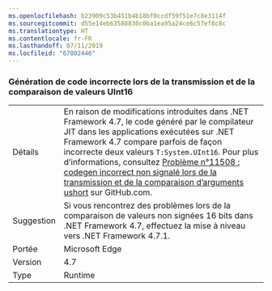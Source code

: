 ```yaml
---
ms.openlocfilehash: b23909c53b451b4b18bf0ccdf59f51e7c8e3114f
ms.sourcegitcommit: d55e14eb63588830c0ba1ea95a24ce6c57ef8c8c
ms.translationtype: HT
ms.contentlocale: fr-FR
ms.lasthandoff: 07/11/2019
ms.locfileid: "67802446"
---
```

### <a name="incorrect-code-generation-when-passing-and-comparing-uint16-values"></a>Génération de code incorrecte lors de la transmission et de la comparaison de valeurs UInt16

|   |   |
|---|---|
|Détails|En raison de modifications introduites dans .NET Framework 4.7, le code généré par le compilateur JIT dans les applications exécutées sur .NET Framework 4.7 compare parfois de façon incorrecte deux valeurs <code>T:System.UInt16</code>. Pour plus d’informations, consultez [Problème n°11508 : codegen incorrect non signalé lors de la transmission et de la comparaison d’arguments ushort](https://github.com/dotnet/coreclr/issues/11508) sur GitHub.com.|
|Suggestion|Si vous rencontrez des problèmes lors de la comparaison de valeurs non signées 16 bits dans .NET Framework 4.7, effectuez la mise à niveau vers .NET Framework 4.7.1.|
|Portée|Microsoft Edge|
|Version|4.7|
|Type|Runtime|

